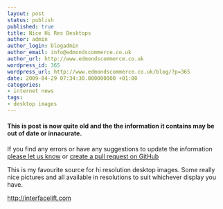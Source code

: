 ```yaml
---
layout: post
status: publish
published: true
title: Nice Hi Res Desktops
author: admin
author_login: blogadmin
author_email: info@edmondscommerce.co.uk
author_url: http://www.edmondscommerce.co.uk
wordpress_id: 365
wordpress_url: http://www.edmondscommerce.co.uk/blog/?p=365
date: 2009-04-29 07:34:30.000000000 +01:00
categories:
- internet news
tags:
- desktop images
---
```

<div class="oldpost"><h4>This is post is now quite old and the the information it contains may be out of date or innacurate.</h4>
<p>
If you find any errors or have any suggestions to update the information <a href="http://edmondscommerce.github.io/contact-us/index.html">please let us know</a>
or <a href="https://github.com/edmondscommerce/edmondscommerce.github.io">create a pull request on GitHub</a>
</p>
</div>
This is my favourite source for hi resolution desktop images. Some really nice pictures and all available in resolutions to suit whichever display you have.

<a href="http://interfacelift.com/wallpaper_beta/downloads/date/any/?promo=disabled">http://interfacelift.com</a> 
